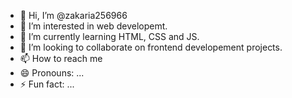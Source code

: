 - 👋 Hi, I’m @zakaria256966
- 👀 I’m interested in web developemt.
- 🌱 I’m currently learning HTML, CSS and JS.
- 💞️ I’m looking to collaborate on frontend developement projects.
- 📫 How to reach me 
- 😄 Pronouns: ...
- ⚡ Fun fact: ...

<!---
zakaria256966/zakaria256966 is a ✨ special ✨ repository because its `README.md` (this file) appears on your GitHub profile.
You can click the Preview link to take a look at your changes.
--->
